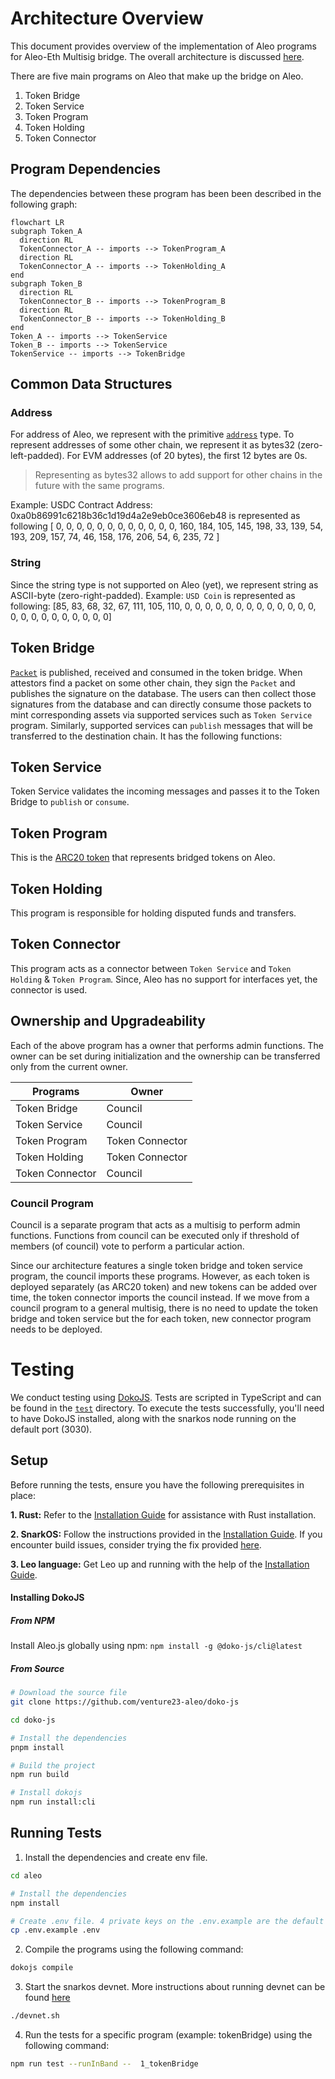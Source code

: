 # Architecture Overview

This document provides overview of the implementation of Aleo programs for Aleo-Eth Multisig bridge. The overall architecture is discussed [here](../docs/architecture_overview.md).

There are five main programs on Aleo that make up the bridge on Aleo.

1. Token Bridge
2. Token Service
3. Token Program
4. Token Holding
5. Token Connector

## Program Dependencies

The dependencies between these program has been been described in the following graph:

```mermaid
flowchart LR
subgraph Token_A
  direction RL
  TokenConnector_A -- imports --> TokenProgram_A
  direction RL
  TokenConnector_A -- imports --> TokenHolding_A
end
subgraph Token_B
  direction RL
  TokenConnector_B -- imports --> TokenProgram_B
  direction RL
  TokenConnector_B -- imports --> TokenHolding_B
end
Token_A -- imports --> TokenService
Token_B -- imports --> TokenService
TokenService -- imports --> TokenBridge

```

## Common Data Structures

### Address

For address of Aleo, we represent with the primitive [`address`](https://developer.aleo.org/leo/language#addresses) type.
To represent addresses of some other chain, we represent it as bytes32 (zero-left-padded).
For EVM addresses (of 20 bytes), the first 12 bytes are 0s.

> Representing as bytes32 allows to add support for other chains in the future with the same programs.

Example:
USDC Contract Address: 0xa0b86991c6218b36c1d19d4a2e9eb0ce3606eb48 is represented as following
[ 0, 0, 0, 0, 0, 0, 0, 0, 0, 0, 0, 0, 160, 184, 105, 145, 198, 33, 139, 54, 193, 209, 157, 74, 46, 158, 176, 206, 54, 6, 235, 72 ]

### String

Since the string type is not supported on Aleo (yet), we represent string as ASCII-byte (zero-right-padded).
Example: `USD Coin` is represented as following:
[85, 83, 68, 32, 67, 111, 105, 110, 0, 0, 0, 0, 0, 0, 0, 0, 0, 0, 0, 0, 0, 0, 0, 0, 0, 0, 0, 0, 0, 0, 0]

## Token Bridge

[`Packet`](../docs/architecture_overview.md#packet) is published, received and consumed in the token bridge. When attestors find a packet on some other chain, they sign the `Packet` and publishes the signature on the database. The users can then collect those signatures from the database and can directly consume those packets to mint corresponding assets via supported services such as `Token Service` program.
Similarly, supported services can `publish` messages that will be transferred to the destination chain. It has the following functions:

## Token Service

Token Service validates the incoming messages and passes it to the Token Bridge to `publish` or `consume`.

## Token Program

This is the [ARC20 token](https://github.com/AleoHQ/ARCs/discussions/42) that represents bridged tokens on Aleo.

## Token Holding

This program is responsible for holding disputed funds and transfers.

## Token Connector

This program acts as a connector between `Token Service` and `Token Holding` & `Token Program`. Since, Aleo has no support for interfaces yet, the connector is used.

## Ownership and Upgradeability

Each of the above program has a owner that performs admin functions. The owner can be set during initialization and the ownership can be transferred only from the current owner.

| Programs        | Owner           |
| --------------- | --------------- |
| Token Bridge    | Council         |
| Token Service   | Council         |
| Token Program   | Token Connector |
| Token Holding   | Token Connector |
| Token Connector | Council         |

### Council Program

Council is a separate program that acts as a multisig to perform admin functions. Functions from council can be executed only if threshold of members (of council) vote to perform a particular action.

Since our architecture features a single token bridge and token service program, the council imports these programs. However, as each token is deployed separately (as ARC20 token) and new tokens can be added over time, the token connector imports the council instead. If we move from a council program to a general multisig, there is no need to update the token bridge and token service but the for each token, new connector program needs to be deployed.

# Testing

We conduct testing using [DokoJS](<](https://github.com/venture23-aleo/doko-js/)>). Tests are scripted in TypeScript and can be found in the [`test`](./test) directory. To execute the tests successfully, you'll need to have DokoJS installed, along with the snarkos node running on the default port (3030).

## Setup

Before running the tests, ensure you have the following prerequisites in place:

**1. Rust:** Refer to the [Installation Guide](https://www.rust-lang.org/tools/install) for assistance with Rust installation.

**2. SnarkOS:** Follow the instructions provided in the [Installation Guide](https://github.com/AleoHQ/snarkos?tab=readme-ov-file#22-installation). If you encounter build issues, consider trying the fix provided [here](https://github.com/eqlabs/snarkOS/tree/fix/compile).

**3. Leo language:** Get Leo up and running with the help of the [Installation Guide](https://github.com/aleoHQ/leo).

#### Installing DokoJS

##### From NPM

Install Aleo.js globally using npm:
`npm install -g @doko-js/cli@latest`

##### From Source

```bash
# Download the source file
git clone https://github.com/venture23-aleo/doko-js

cd doko-js

# Install the dependencies
pnpm install

# Build the project
npm run build

# Install dokojs
npm run install:cli
```

## Running Tests

1. Install the dependencies and create env file.

```bash
cd aleo

# Install the dependencies
npm install

# Create .env file. 4 private keys on the .env.example are the default private keys on the local devnet with aleo credits.
cp .env.example .env
```

2. Compile the programs using the following command:

```bash
dokojs compile
```

3. Start the snarkos devnet. More instructions about running devnet can be found [here](https://github.com/aleoHQ/snarkos?tab=readme-ov-file#63-local-devnet)

```bash
./devnet.sh
```

4. Run the tests for a specific program (example: tokenBridge) using the following command:

```bash
npm run test --runInBand --  1_tokenBridge
```
